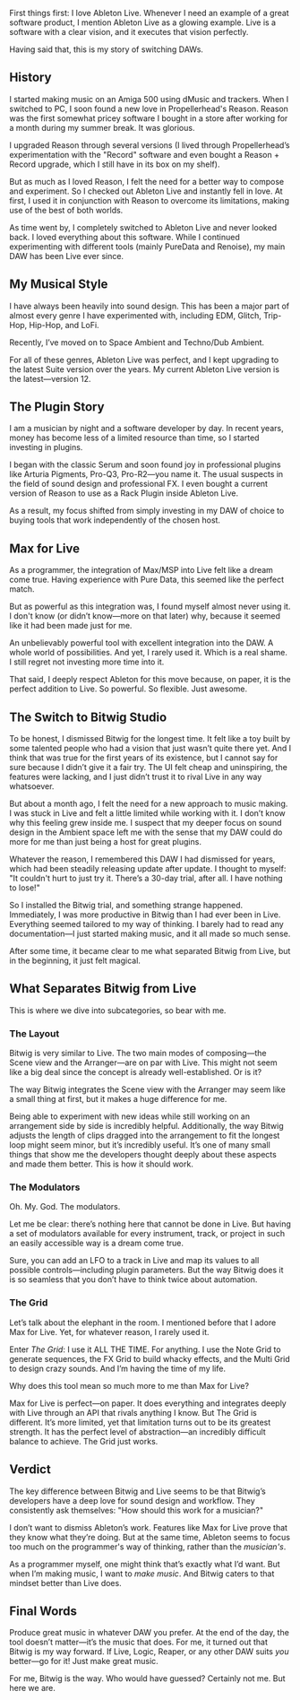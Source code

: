 First things first: I love Ableton Live. Whenever I need an example of a great software product, I mention Ableton Live as a glowing example. Live is a software with a clear vision, and it executes that vision perfectly.

Having said that, this is my story of switching DAWs.

## History

I started making music on an Amiga 500 using dMusic and trackers. When I switched to PC, I soon found a new love in Propellerhead's Reason. Reason was the first somewhat pricey software I bought in a store after working for a month during my summer break. It was glorious.

I upgraded Reason through several versions (I lived through Propellerhead’s experimentation with the "Record" software and even bought a Reason + Record upgrade, which I still have in its box on my shelf).

But as much as I loved Reason, I felt the need for a better way to compose and experiment. So I checked out Ableton Live and instantly fell in love. At first, I used it in conjunction with Reason to overcome its limitations, making use of the best of both worlds.

As time went by, I completely switched to Ableton Live and never looked back. I loved everything about this software. While I continued experimenting with different tools (mainly PureData and Renoise), my main DAW has been Live ever since.

## My Musical Style

I have always been heavily into sound design. This has been a major part of almost every genre I have experimented with, including EDM, Glitch, Trip-Hop, Hip-Hop, and LoFi.

Recently, I’ve moved on to Space Ambient and Techno/Dub Ambient.

For all of these genres, Ableton Live was perfect, and I kept upgrading to the latest Suite version over the years. My current Ableton Live version is the latest—version 12.

## The Plugin Story

I am a musician by night and a software developer by day. In recent years, money has become less of a limited resource than time, so I started investing in plugins.

I began with the classic Serum and soon found joy in professional plugins like Arturia Pigments, Pro-Q3, Pro-R2—you name it. The usual suspects in the field of sound design and professional FX. I even bought a current version of Reason to use as a Rack Plugin inside Ableton Live.

As a result, my focus shifted from simply investing in my DAW of choice to buying tools that work independently of the chosen host.

## Max for Live

As a programmer, the integration of Max/MSP into Live felt like a dream come true. Having experience with Pure Data, this seemed like the perfect match.

But as powerful as this integration was, I found myself almost never using it. I don't know (or didn’t know—more on that later) why, because it seemed like it had been made just for me.

An unbelievably powerful tool with excellent integration into the DAW. A whole world of possibilities. And yet, I rarely used it. Which is a real shame. I still regret not investing more time into it.

That said, I deeply respect Ableton for this move because, on paper, it is the perfect addition to Live. So powerful. So flexible. Just awesome.

## The Switch to Bitwig Studio

To be honest, I dismissed Bitwig for the longest time. It felt like a toy built by some talented people who had a vision that just wasn’t quite there yet. And I think that was true for the first years of its existence, but I cannot say for sure because I didn’t give it a fair try. The UI felt cheap and uninspiring, the features were lacking, and I just didn’t trust it to rival Live in any way whatsoever.

But about a month ago, I felt the need for a new approach to music making. I was stuck in Live and felt a little limited while working with it. I don’t know why this feeling grew inside me. I suspect that my deeper focus on sound design in the Ambient space left me with the sense that my DAW could do more for me than just being a host for great plugins.

Whatever the reason, I remembered this DAW I had dismissed for years, which had been steadily releasing update after update. I thought to myself:  "It couldn't hurt to just try it. There’s a 30-day trial, after all. I have nothing to lose!"

So I installed the Bitwig trial, and something strange happened. Immediately, I was more productive in Bitwig than I had ever been in Live. Everything seemed tailored to my way of thinking. I barely had to read any documentation—I just started making music, and it all made so much sense.

After some time, it became clear to me what separated Bitwig from Live, but in the beginning, it just felt magical.

## What Separates Bitwig from Live

This is where we dive into subcategories, so bear with me.

### The Layout

Bitwig is very similar to Live. The two main modes of composing—the Scene view and the Arranger—are on par with Live. This might not seem like a big deal since the concept is already well-established. Or is it?

The way Bitwig integrates the Scene view with the Arranger may seem like a small thing at first, but it makes a huge difference for me.

Being able to experiment with new ideas while still working on an arrangement side by side is incredibly helpful. Additionally, the way Bitwig adjusts the length of clips dragged into the arrangement to fit the longest loop might seem minor, but it’s incredibly useful. It’s one of many small things that show me the developers thought deeply about these aspects and made them better. This is how it should work.

### The Modulators

Oh. My. God. The modulators.

Let me be clear: there’s nothing here that cannot be done in Live. But having a set of modulators available for every instrument, track, or project in such an easily accessible way is a dream come true.

Sure, you can add an LFO to a track in Live and map its values to all possible controls—including plugin parameters. But the way Bitwig does it is so seamless that you don’t have to think twice about automation.

### The Grid

Let’s talk about the elephant in the room. I mentioned before that I adore Max for Live. Yet, for whatever reason, I rarely used it.

Enter _The Grid_: I use it ALL THE TIME. For anything. I use the Note Grid to generate sequences, the FX Grid to build whacky effects, and the Multi Grid to design crazy sounds. And I’m having the time of my life.

Why does this tool mean so much more to me than Max for Live?

Max for Live is perfect—on paper. It does everything and integrates deeply with Live through an API that rivals anything I know. But The Grid is different. It’s more limited, yet that limitation turns out to be its greatest strength. It has the perfect level of abstraction—an incredibly difficult balance to achieve. The Grid just works.

## Verdict

The key difference between Bitwig and Live seems to be that Bitwig’s developers have a deep love for sound design and workflow. They consistently ask themselves: "How should this work for a musician?"

I don’t want to dismiss Ableton’s work. Features like Max for Live prove that they know what they’re doing. But at the same time, Ableton seems to focus too much on the programmer's way of thinking, rather than the _musician's_.

As a programmer myself, one might think that’s exactly what I’d want. But when I’m making music, I want to _make music_. And Bitwig caters to that mindset better than Live does.

## Final Words

Produce great music in whatever DAW you prefer. At the end of the day, the tool doesn’t matter—it’s the music that does. For me, it turned out that Bitwig is my way forward. If Live, Logic, Reaper, or any other DAW suits _you_ better—go for it! Just make great music.

For me, Bitwig is the way. Who would have guessed? Certainly not me. But here we are.
